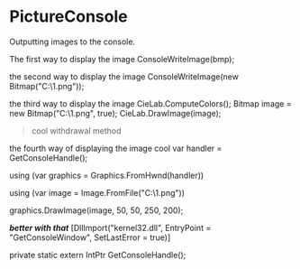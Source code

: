 # PictureConsole
Outputting images to the console.

The first way to display the image
ConsoleWriteImage(bmp);


the second way to display the image
ConsoleWriteImage(new Bitmap("C:\\1.png"));



the third way to display the image
CieLab.ComputeColors();
Bitmap image = new Bitmap("C:\\1.png", true);
CieLab.DrawImage(image);

>cool withdrawal method

the fourth way of displaying the image cool
var handler = GetConsoleHandle();

using (var graphics = Graphics.FromHwnd(handler))

using (var image = Image.FromFile("C:\\1.png"))

graphics.DrawImage(image, 50, 50, 250, 200);

***better with that***
[DllImport("kernel32.dll", EntryPoint = "GetConsoleWindow", SetLastError = true)]

private static extern IntPtr GetConsoleHandle();
